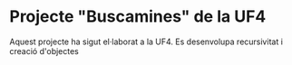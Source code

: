 # Projecte "Buscamines" de la UF4

Aquest projecte ha sigut el·laborat a la UF4. Es desenvolupa recursivitat i creació d'objectes
